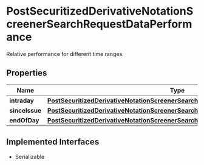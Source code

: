 

# PostSecuritizedDerivativeNotationScreenerSearchRequestDataPerformance

Relative performance for different time ranges.

## Properties

Name | Type | Description | Notes
------------ | ------------- | ------------- | -------------
**intraday** | [**PostSecuritizedDerivativeNotationScreenerSearchRequestDataPerformanceIntraday**](PostSecuritizedDerivativeNotationScreenerSearchRequestDataPerformanceIntraday.md) |  |  [optional]
**sinceIssue** | [**PostSecuritizedDerivativeNotationScreenerSearchRequestDataPerformanceSinceIssue**](PostSecuritizedDerivativeNotationScreenerSearchRequestDataPerformanceSinceIssue.md) |  |  [optional]
**endOfDay** | [**PostSecuritizedDerivativeNotationScreenerSearchRequestDataPerformanceEndOfDay**](PostSecuritizedDerivativeNotationScreenerSearchRequestDataPerformanceEndOfDay.md) |  |  [optional]


## Implemented Interfaces

* Serializable


